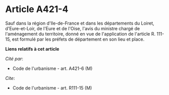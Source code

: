 # Article A421-4

Sauf dans la région d'Ile-de-France et dans les départements du Loiret, d'Eure-et-Loir, de l'Eure et de l'Oise, l'avis du
ministre chargé de l'aménagement du territoire, donné en vue de l'application de l'article R. 111-15, est formulé par les
préfets de département en son lieu et place.

**Liens relatifs à cet article**

_Cité par_:

  - Code de l'urbanisme - art. A421-6 (M)

_Cite_:

  - Code de l'urbanisme - art. R111-15 (M)
